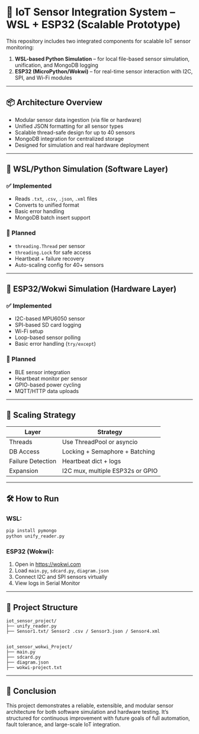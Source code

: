 
# 🔗 IoT Sensor Integration System – WSL + ESP32 (Scalable Prototype)

This repository includes two integrated components for scalable IoT sensor monitoring:

1. **WSL-based Python Simulation** – for local file-based sensor simulation, unification, and MongoDB logging
2. **ESP32 (MicroPython/Wokwi)** – for real-time sensor interaction with I2C, SPI, and Wi-Fi modules

---

## 📦 Architecture Overview

- Modular sensor data ingestion (via file or hardware)
- Unified JSON formatting for all sensor types
- Scalable thread-safe design for up to 40 sensors
- MongoDB integration for centralized storage
- Designed for simulation and real hardware deployment

---

## 🧪 WSL/Python Simulation (Software Layer)

### ✅ Implemented

- Reads `.txt`, `.csv`, `.json`, `.xml` files
- Converts to unified format
- Basic error handling
- MongoDB batch insert support

### 🚧 Planned

- `threading.Thread` per sensor
- `threading.Lock` for safe access
- Heartbeat + failure recovery
- Auto-scaling config for 40+ sensors

---

## 🔌 ESP32/Wokwi Simulation (Hardware Layer)

### ✅ Implemented

- I2C-based MPU6050 sensor
- SPI-based SD card logging
- Wi-Fi setup
- Loop-based sensor polling
- Basic error handling (`try/except`)

### 🚧 Planned

- BLE sensor integration
- Heartbeat monitor per sensor
- GPIO-based power cycling
- MQTT/HTTP data uploads

---

## 🔁 Scaling Strategy

| Layer          | Strategy                          |
|----------------|-----------------------------------|
| Threads        | Use ThreadPool or asyncio         |
| DB Access      | Locking + Semaphore + Batching    |
| Failure Detection | Heartbeat dict + logs         |
| Expansion      | I2C mux, multiple ESP32s or GPIO  |

---

## 🛠 How to Run

### WSL:
```bash
pip install pymongo
python unify_reader.py
```

### ESP32 (Wokwi):
1. Open in https://wokwi.com
2. Load `main.py`, `sdcard.py`, `diagram.json`
3. Connect I2C and SPI sensors virtually
4. View logs in Serial Monitor

---

## 📁 Project Structure

```
iot_sensor_project/
├── unify_reader.py
├── Sensor1.txt/ Sensor2 .csv / Sensor3.json / Sensor4.xml


iot_sensor_wokwi_Project/
├── main.py
├── sdcard.py
├── diagram.json
├── wokwi-project.txt

```

---

## 📍 Conclusion

This project demonstrates a reliable, extensible, and modular sensor architecture for both software simulation and hardware testing. It’s structured for continuous improvement with future goals of full automation, fault tolerance, and large-scale IoT integration.

